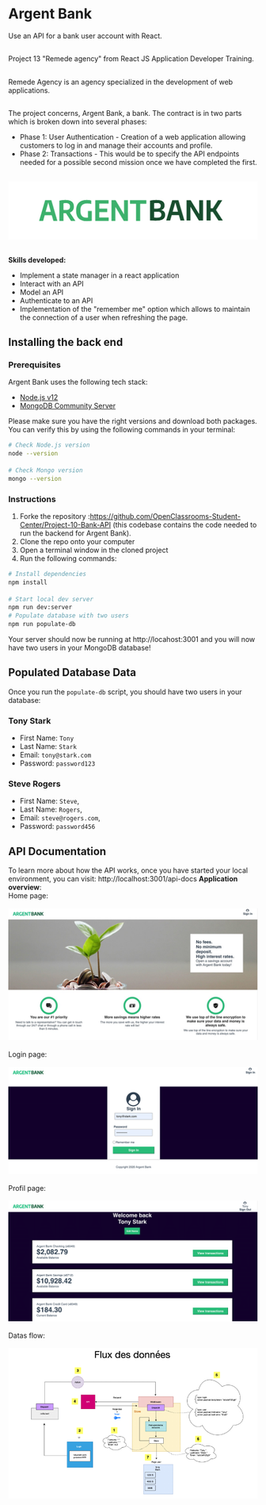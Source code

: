# Argent Bank 
Use an API for a bank user account with React.
##
Project 13 "Remede agency" from React JS Application Developer Training.
##
Remede Agency is an agency specialized in the development of web applications.<br/>
##
The project concerns, Argent Bank, a bank. The contract is in two parts which is broken down into several phases:
- Phase 1: User Authentication - Creation of a web application allowing customers to log in and manage their accounts and profile.
- Phase 2: Transactions - This would be to specify the API endpoints needed for a possible second mission once we have completed the first.
##
![LOGO](./logo.png)
##
**Skills developed:**
- Implement a state manager in a react application
- Interact with an API
- Model an API
- Authenticate to an API
- Implementation of the "remember me" option which allows to maintain the connection of a user when refreshing the page.
##
## Installing the back end

### Prerequisites

Argent Bank uses the following tech stack:

- [Node.js v12](https://nodejs.org/en/)
- [MongoDB Community Server](https://www.mongodb.com/try/download/community)

Please make sure you have the right versions and download both packages. You can verify this by using the following commands in your terminal:

```bash
# Check Node.js version
node --version

# Check Mongo version
mongo --version
```

### Instructions
1. Forke the repository :https://github.com/OpenClassrooms-Student-Center/Project-10-Bank-API (this codebase contains the code needed to run the backend for Argent Bank).
1. Clone the repo onto your computer
1. Open a terminal window in the cloned project
1. Run the following commands:

```bash
# Install dependencies
npm install

# Start local dev server
npm run dev:server
# Populate database with two users
npm run populate-db
```

Your server should now be running at http://locahost:3001 and you will now have two users in your MongoDB database!

## Populated Database Data

Once you run the `populate-db` script, you should have two users in your database:

### Tony Stark

- First Name: `Tony`
- Last Name: `Stark`
- Email: `tony@stark.com`
- Password: `password123`

### Steve Rogers

- First Name: `Steve`,
- Last Name: `Rogers`,
- Email: `steve@rogers.com`,
- Password: `password456`

## API Documentation

To learn more about how the API works, once you have started your local environment, you can visit: http://localhost:3001/api-docs
**Application overview**:<br/>
Home page:
<br/>
<br/>
![DESKTOP-VERSION](./home.jpg)
<br/>
<br/>
Login page:
<br/>
<br/>
![MOBILE-VERSION](./login.png)
<br/>
<br/>
Profil page:
<br/>
<br/>
![MOBILE-VERSION](./profil.png)
<br/>
<br/>
Datas flow:
<br/>
<br/>
![SCHEMA-CODE](./archi.png)
